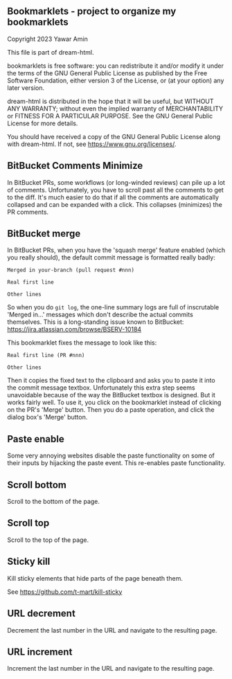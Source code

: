 ## Bookmarklets - project to organize my bookmarklets

Copyright 2023 Yawar Amin

This file is part of dream-html.

bookmarklets is free software: you can redistribute it and/or modify it under
the terms of the GNU General Public License as published by the Free Software
Foundation, either version 3 of the License, or (at your option) any later
version.

dream-html is distributed in the hope that it will be useful, but WITHOUT
ANY WARRANTY; without even the implied warranty of MERCHANTABILITY or FITNESS
FOR A PARTICULAR PURPOSE. See the GNU General Public License for more details.

You should have received a copy of the GNU General Public License along with
dream-html. If not, see <https://www.gnu.org/licenses/>.

## BitBucket Comments Minimize

In BitBucket PRs, some workflows (or long-winded reviews) can pile up a lot of
comments. Unfortunately, you have to scroll past all the comments to get to the
diff. It's much easier to do that if all the comments are automatically
collapsed and can be expanded with a click. This collapses (minimizes) the PR
comments.

## BitBucket merge

In BitBucket PRs, when you have the 'squash merge' feature enabled (which you
really should), the default commit message is formatted really badly:

    Merged in your-branch (pull request #nnn)

    Real first line

    Other lines

So when you do `git log`, the one-line summary logs are full of inscrutable
'Merged in...' messages which don't describe the actual commits themselves. This
is a long-standing issue known to BitBucket:
https://jira.atlassian.com/browse/BSERV-10184

This bookmarklet fixes the message to look like this:

    Real first line (PR #nnn)

    Other lines

Then it copies the fixed text to the clipboard and asks you to paste it into the
commit message textbox. Unfortunately this extra step seems unavoidable because
of the way the BitBucket textbox is designed. But it works fairly well. To use
it, you click on the bookmarklet instead of clicking on the PR's 'Merge' button.
Then you do a paste operation, and click the dialog box's 'Merge' button.

## Paste enable

Some very annoying websites disable the paste functionality on some of their
inputs by hijacking the paste event. This re-enables paste functionality.

## Scroll bottom

Scroll to the bottom of the page.

## Scroll top

Scroll to the top of the page.

## Sticky kill

Kill sticky elements that hide parts of the page beneath them.

See https://github.com/t-mart/kill-sticky

## URL decrement

Decrement the last number in the URL and navigate to the resulting page.

## URL increment

Increment the last number in the URL and navigate to the resulting page.

